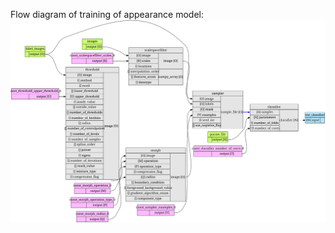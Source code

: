Flow diagram of training of appearance model:
![alt text](https://github.com/nmhansson/MedicalImageProcessingPipelines/blob/master/python_scripts/segmentation_pipelines/TrainAppearanceModel/network_layout_train_appearance_model.svg)
